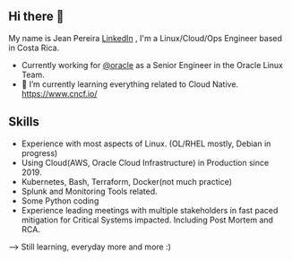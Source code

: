 ## Hi there 👋

My name is Jean Pereira [LinkedIn](https://www.linkedin.com/in/jean-pereira-1018aa161/) , I'm a Linux/Cloud/Ops Engineer based in Costa Rica.

- Currently working for [@oracle](https://github.com/oracle) as a Senior Engineer in the Oracle Linux Team.
- 🌱 I’m currently learning everything related to Cloud Native. https://www.cncf.io/

## Skills
- Experience with most aspects of Linux. (OL/RHEL mostly, Debian in progress)
- Using Cloud(AWS, Oracle Cloud Infrastructure) in Production since 2019.
- Kubernetes, Bash, Terraform, Docker(not much practice)
- Splunk and Monitoring Tools related.
- Some Python coding
- Experience leading meetings with multiple stakeholders in fast paced mitigation for Critical Systems impacted. Including Post Mortem and RCA.

--> Still learning, everyday more and more :)
